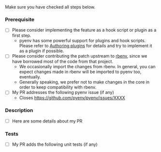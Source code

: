 Make sure you have checked all steps below.

### Prerequisite

* [ ] Please consider implementing the feature as a hook script or plugin as a first step.
  * pyenv has some powerful support for plugins and hook scripts. Please refer to [Authoring plugins](https://github.com/pyenv/pyenv/wiki/Authoring-plugins) for details and try to implement it as a plugin if possible.
* [ ] Please consider contributing the patch upstream to [rbenv](https://github.com/rbenv/rbenv), since we have borrowed most of the code from that project.
  * We occasionally import the changes from rbenv. In general, you can expect changes made in rbenv will be imported to pyenv too, eventually.
  * Generally speaking, we prefer not to make changes in the core in order to keep compatibility with rbenv.
* [ ] My PR addresses the following pyenv issue (if any)
  * Closes <https://github.com/pyenv/pyenv/issues/XXXX>

### Description

* [ ] Here are some details about my PR

### Tests

* [ ] My PR adds the following unit tests (if any)
